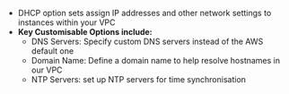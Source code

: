 -  DHCP option sets assign IP addresses and other network settings to instances within your VPC
- **Key Customisable Options include:**
	- DNS Servers: Specify custom DNS servers instead of the AWS default one
	- Domain Name: Define a domain name to help resolve hostnames in our VPC 
	- NTP Servers: set up NTP servers for time synchronisation 